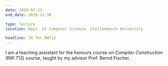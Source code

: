 ```yaml
---
date: 2019-07-23
end_date: 2019-11-30

type: lecture
location: Dept. of Computer Science, Stellenbosch University

headline: TA for RW713
---
```


I am a teaching assistant for the honours course on _Compiler Construction_ (RW 713) course,
taught by my advisor Prof. Bernd Fischer.
